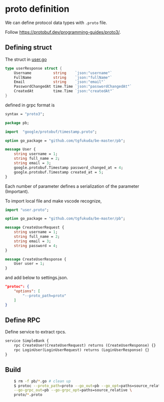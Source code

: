 # proto definition

We can define protocol data types with `.proto` file.

Follow https://protobuf.dev/programming-guides/proto3/.

## Defining struct

The struct in [user.go](../api/user.go)

```go
type userResponse struct {
	Username          string    `json:"username"`
	FullName          string    `json:"fullName"`
	Email             string    `json:"email"`
	PasswordChangedAt time.Time `json:"passwordChangedAt"`
	CreatedAt         time.Time `json:"createdAt"`
}
```

defined in grpc format is 

```proto
syntax = "proto3";

package pb;

import  "google/protobuf/timestamp.proto";

option go_package = "github.com/tgfukuda/be-master/pb";

message User {
    string username = 1;
    string full_name = 2;
    string email = 3;
    google.protobuf.Timestamp password_changed_at = 4;
    google.protobuf.Timestamp created_at = 5;
}
```

Each number of parameter defines a serialization of the parameter (Important).

To import local file and make vscode recognize,

```proto
import "user.proto";

option go_package = "github.com/tgfukuda/be-master/pb";

message CreateUserRequest {
    string username = 1;
    string full_name = 2;
    string email = 3;
    string password = 4;
}

message CreateUserResponse {
    User user = 1;
}
```

and add below to settings.json.

```json
"protoc": {
    "options": [
        "--proto_path=proto"
    ]
}
```

## Define RPC

Define service to extract rpcs.

```proto
service SimpleBank {
    rpc CreateUser(CreateUserRequest) returns (CreateUserResponse) {}
    rpc LoginUser(LoginUserRequest) returns (LoginUserResponse) {}
}
```

## Build

```bash
	$ rm -f pb/*.go # clean up
	$ protoc --proto_path=proto --go_out=pb --go_opt=paths=source_relative \
    --go-grpc_out=pb --go-grpc_opt=paths=source_relative \
    proto/*.proto
```

